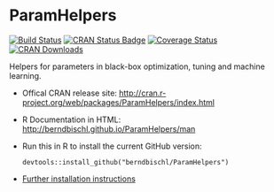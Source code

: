 # ParamHelpers

[![Build Status](https://travis-ci.org/berndbischl/ParamHelpers.png)](https://travis-ci.org/berndbischl/ParamHelpers)
[![CRAN Status Badge](http://www.r-pkg.org/badges/version/ParamHelpers)](http://cran.r-project.org/web/packages/ParamHelpers)
[![Coverage Status](https://coveralls.io/repos/berndbischl/ParamHelpers/badge.svg)](https://coveralls.io/r/berndbischl/ParamHelpers)
[![CRAN Downloads](http://cranlogs.r-pkg.org/badges/mlr)](http://cran.rstudio.com/web/packages/mlr/index.html)

Helpers for parameters in black-box optimization, tuning and machine learning.

* Offical CRAN release site:
  http://cran.r-project.org/web/packages/ParamHelpers/index.html

* R Documentation in HTML:
  http://berndbischl.github.io/ParamHelpers/man

* Run this in R to install the current GitHub version:
  ```splus
  devtools::install_github("berndbischl/ParamHelpers")
  ```

* [Further installation instructions](https://github.com/tudo-r/PackagesInfo/wiki/Installation-Information)

